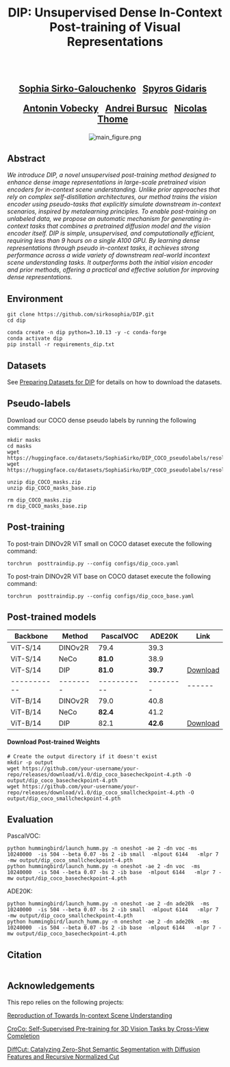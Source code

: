 <div align="center">
<h1>
DIP: Unsupervised Dense In-Context Post-training of Visual Representations
<br>
</h1>

<h2>
<!-- ICCV 2025 -->
<br>
<br>
<a href="https://scholar.google.com/citations?user=3ac3PQMAAAAJ&hl=fr">Sophia Sirko-Galouchenko</a>&ensp;
<a href="https://scholar.google.com/citations?user=7atfg7EAAAAJ&hl=fr">Spyros Gidaris</a>&ensp;

<a href="https://vobecant.github.io/">Antonin Vobecky</a>&ensp;
<a href="https://abursuc.github.io/">Andrei Bursuc</a>&ensp;
<a href="https://thome.isir.upmc.fr">Nicolas Thome</a>&ensp;
</h2>


<!-- <p></p>
<a href="https://arxiv.org/abs/2406.02842v2"><img
src="https://img.shields.io/badge/arXiv-DiffCut-b31b1b.svg" height=25em></a>
<a href="https://diffcut-segmentation.github.io"><img 
src="https://img.shields.io/static/v1?label=Project&message=Website&color=green" height=25em></a> -->


![main_figure.png](./assets/main_figure.png)

</div>

## Abstract

<em> We introduce DIP, a novel unsupervised post-training
method designed to enhance dense image representations
in large-scale pretrained vision encoders for in-context
scene understanding. Unlike prior approaches that rely on
complex self-distillation architectures, our method trains
the vision encoder using pseudo-tasks that explicitly simulate
downstream in-context scenarios, inspired by metalearning
principles. To enable post-training on unlabeled
data, we propose an automatic mechanism for generating
in-context tasks that combines a pretrained diffusion model
and the vision encoder itself. DIP is simple, unsupervised,
and computationally efficient, requiring less than 9 hours
on a single A100 GPU. By learning dense representations
through pseudo in-context tasks, it achieves strong performance
across a wide variety of downstream real-world incontext
scene understanding tasks. It outperforms both the
initial vision encoder and prior methods, offering a practical
and effective solution for improving dense representations. </em>


## Environment
```
git clone https://github.com/sirkosophia/DIP.git
cd dip 

conda create -n dip python=3.10.13 -y -c conda-forge
conda activate dip
pip install -r requirements_dip.txt
```

## Datasets 
See [Preparing Datasets for DIP](docs/datasets.md) for details on how to download the datasets.


## Pseudo-labels 

Download our COCO dense pseudo labels by running the following commands: 
```
mkdir masks 
cd masks 
wget https://huggingface.co/datasets/SophiaSirko/DIP_COCO_pseudolabels/resolve/main/dip_COCO_masks.zip
wget https://huggingface.co/datasets/SophiaSirko/DIP_COCO_pseudolabels/resolve/main/dip_COCO_masks_base.zip

unzip dip_COCO_masks.zip 
unzip dip_COCO_masks_base.zip

rm dip_COCO_masks.zip 
rm dip_COCO_masks_base.zip
```
## Post-training

To post-train DINOv2R ViT small on COCO dataset execute the following command:

```
torchrun  posttraindip.py --config configs/dip_coco.yaml
```

To post-train DINOv2R ViT base on COCO dataset execute the following command:

```
torchrun  posttraindip.py --config configs/dip_coco_base.yaml
```
## Post-trained models

| Backbone  | Method | PascalVOC | ADE20K | Link |
|-----------|--------|-----------|--------|------|
| ViT-S/14  | DINOv2R| 79.4      | 39.3   |      |
| ViT-S/14  | NeCo   | **81.0**  | 38.9   |      |
| ViT-S/14  | DIP    | **81.0**  | **39.7**  |    [Download](https://github.com/sirkosophia/DIP/releases/download/v0.0.0/dip_coco_smallcheckpoint-4.pth)   |
|-----------|--------|-----------|--------|------|
| ViT-B/14  | DINOv2R| 79.0      | 40.8   |      |
| ViT-B/14  | NeCo   | **82.4**  | 41.2   |      |
| ViT-B/14  | DIP    | 82.1      | **42.6** |   [Download](https://github.com/sirkosophia/DIP/releases/download/v0.0.0/dip_coco_basecheckpoint-4.pth)   |

####  Download Post-trained Weights
```
# Create the output directory if it doesn't exist
mkdir -p output
wget https://github.com/your-username/your-repo/releases/download/v1.0/dip_coco_basecheckpoint-4.pth -O output/dip_coco_basecheckpoint-4.pth
wget https://github.com/your-username/your-repo/releases/download/v1.0/dip_coco_smallcheckpoint-4.pth -O output/dip_coco_smallcheckpoint-4.pth
```
## Evaluation

PascalVOC:

```
python hummingbird/launch_humm.py -n oneshot -ae 2 -dn voc -ms 10240000  -is 504 --beta 0.07 -bs 2 -ib small  -mlpout 6144   -mlpr 7 -mw output/dip_coco_smallcheckpoint-4.pth
python hummingbird/launch_humm.py -n oneshot -ae 2 -dn voc  -ms 10240000  -is 504 --beta 0.07 -bs 2 -ib base  -mlpout 6144   -mlpr 7 -mw output/dip_coco_basecheckpoint-4.pth

```

ADE20K:

```
python hummingbird/launch_humm.py -n oneshot -ae 2 -dn ade20k  -ms 10240000  -is 504 --beta 0.07 -bs 2 -ib small  -mlpout 6144   -mlpr 7 -mw output/dip_coco_smallcheckpoint-4.pth
python hummingbird/launch_humm.py -n oneshot -ae 2 -dn ade20k  -ms 10240000  -is 504 --beta 0.07 -bs 2 -ib base  -mlpout 6144   -mlpr 7 -mw output/dip_coco_basecheckpoint-4.pth
```


## Citation


```

```

## Acknowledgements
This repo relies on the following projects:

[Reproduction of Towards In-context Scene Understanding](https://github.com/vpariza/open-hummingbird-eval/)

[CroCo: Self-Supervised Pre-training for 3D Vision Tasks by Cross-View Completion](https://github.com/naver/croco)

[DiffCut: Catalyzing Zero-Shot Semantic Segmentation with Diffusion Features and Recursive Normalized Cut](https://github.com/PaulCouairon/DiffCut)



